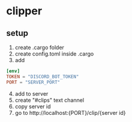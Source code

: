 # clipper

## setup
1. create .cargo folder
2. create config.toml inside .cargo
3. add
```toml
[env]
TOKEN = "DISCORD_BOT_TOKEN"
PORT = "SERVER_PORT"
```
4. add to server
5. create "#clips" text channel
6. copy server id
7. go to http://localhost:{PORT}/clip/{server id}
